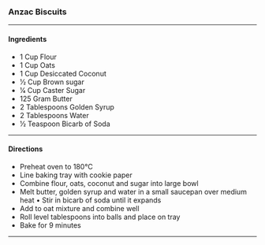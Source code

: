 ### Anzac Biscuits
---
#### Ingredients
- 1 Cup Flour
- 1 Cup Oats
- 1 Cup Desiccated Coconut
- 1⁄2 Cup Brown sugar
- 1⁄4 Cup Caster Sugar
- 125 Gram Butter
- 2 Tablespoons Golden Syrup 
- 2 Tablespoons Water
- 1⁄2 Teaspoon Bicarb of Soda
---
#### Directions
- Preheat oven to 180°C
- Line baking tray with cookie paper
- Combine flour, oats, coconut and sugar into large bowl
- Melt butter, golden syrup and water in a small saucepan over medium heat • Stir in bicarb of soda until it expands
- Add to oat mixture and combine well
- Roll level tablespoons into balls and place on tray
- Bake for 9 minutes
---